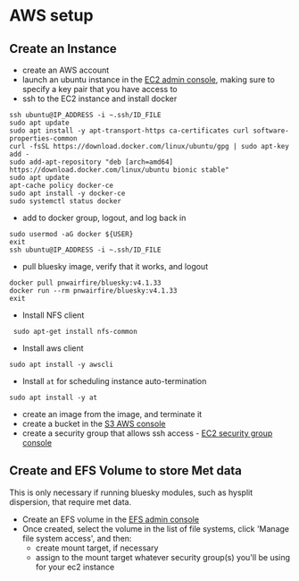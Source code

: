 # AWS setup

## Create an Instance

 - create an AWS account
 - launch an ubuntu instance in the [EC2 admin console](https://us-west-2.console.aws.amazon.com/ec2/home), making sure to specify a key pair that you have access to
 - ssh to the EC2 instance and install docker
```
ssh ubuntu@IP_ADDRESS -i ~.ssh/ID_FILE
sudo apt update
sudo apt install -y apt-transport-https ca-certificates curl software-properties-common
curl -fsSL https://download.docker.com/linux/ubuntu/gpg | sudo apt-key add -
sudo add-apt-repository "deb [arch=amd64] https://download.docker.com/linux/ubuntu bionic stable"
sudo apt update
apt-cache policy docker-ce
sudo apt install -y docker-ce
sudo systemctl status docker
```
 - add to docker group, logout, and log back in
```
sudo usermod -aG docker ${USER}
exit
ssh ubuntu@IP_ADDRESS -i ~.ssh/ID_FILE
```
 - pull bluesky image, verify that it works, and logout
```
docker pull pnwairfire/bluesky:v4.1.33
docker run --rm pnwairfire/bluesky:v4.1.33
exit
```
 - Install NFS client
```
 sudo apt-get install nfs-common
```
 - Install aws client
 ```
 sudo apt install -y awscli
 ```
 - Install `at` for scheduling instance auto-termination
 ```
 sudo apt install -y at
 ```
 - create an image from the image, and terminate it
 - create a bucket in the [S3 AWS console](https://s3.console.aws.amazon.com/s3/home)
 - create a security group that allows ssh access - [EC2 security group console](https://us-west-2.console.aws.amazon.com/ec2/home#SecurityGroups)

## Create and EFS Volume to store Met data

This is only necessary if running bluesky modules, such as hysplit
dispersion, that require met data.

 - Create an EFS volume in the [EFS admin console](https://us-west-2.console.aws.amazon.com/efs/home)
 - Once created, select the volume in the list of file systems, click 'Manage file system access', and then:
    - create mount target, if necessary
    - assign to the mount target whatever security group(s) you'll be using for your ec2 instance
